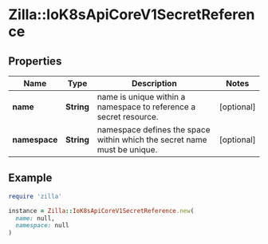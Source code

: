 # Zilla::IoK8sApiCoreV1SecretReference

## Properties

| Name | Type | Description | Notes |
| ---- | ---- | ----------- | ----- |
| **name** | **String** | name is unique within a namespace to reference a secret resource. | [optional] |
| **namespace** | **String** | namespace defines the space within which the secret name must be unique. | [optional] |

## Example

```ruby
require 'zilla'

instance = Zilla::IoK8sApiCoreV1SecretReference.new(
  name: null,
  namespace: null
)
```


